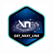 <p align="center">
<img src="https://github.com/mcombeau/mcombeau/blob/main/42_badges/get_next_linee.png" alt="get_next_line 42 project badge"/>
</p>

